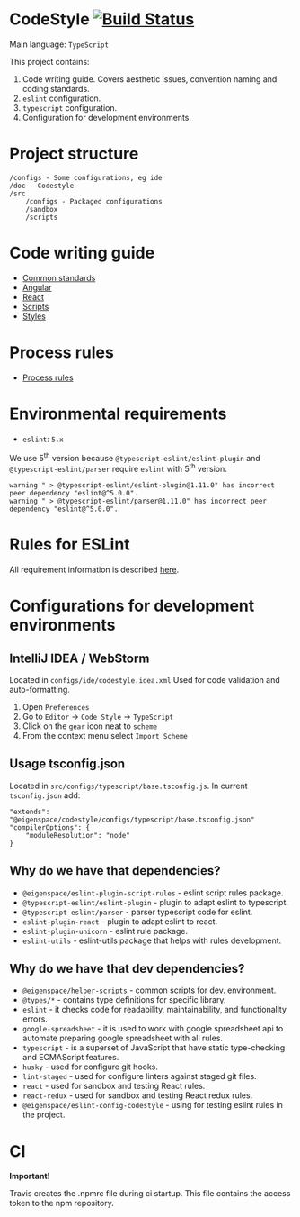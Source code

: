 # CodeStyle [![Build Status](https://travis-ci.com/eigen-space/codestyle.svg?branch=master)](https://travis-ci.com/eigen-space/codestyle)

Main language: `TypeScript`

This project contains:
1. Code writing guide. Covers aesthetic issues, convention naming and coding standards.
2. `eslint` configuration.
3. `typescript` configuration.
4. Configuration for development environments.

# Project structure

```
/configs - Some configurations, eg ide
/doc - Codestyle
/src
    /configs - Packaged configurations
    /sandbox
    /scripts
```   
# Code writing guide

* [Common standards](./doc/common/README.md)
* [Angular](./doc/angular/README.md)
* [React](./doc/react/README.md)
* [Scripts](./doc/scripts/README.md)
* [Styles](./doc/styles/README.md)

# Process rules

* [Process rules](./doc/process/README.md)

# Environmental requirements
* `eslint`: `5.x`

We use 5<sup>th</sup> version because `@typescript-eslint/eslint-plugin` and `@typescript-eslint/parser` require `eslint`
with 5<sup>th</sup> version.
```
warning " > @typescript-eslint/eslint-plugin@1.11.0" has incorrect peer dependency "eslint@^5.0.0".
warning " > @typescript-eslint/parser@1.11.0" has incorrect peer dependency "eslint@^5.0.0".
```

# Rules for ESLint

All requirement information is described [here](./src/packages/eslint/README.md).
    
# Configurations for development environments

## IntelliJ IDEA / WebStorm

Located in `configs/ide/codestyle.idea.xml`
Used for code validation and auto-formatting.
1. Open `Preferences`
2. Go to `Editor` -> `Code Style` -> `TypeScript`
3. Click on the `gear` icon neat to `scheme`
4. From the context menu select `Import Scheme`

## Usage tsconfig.json

Located in `src/configs/typescript/base.tsconfig.js`.
In current `tsconfig.json` add:
```
"extends": "@eigenspace/codestyle/configs/typescript/base.tsconfig.json"
"compilerOptions": {
    "moduleResolution": "node"
}
```

## Why do we have that dependencies?

* `@eigenspace/eslint-plugin-script-rules` - eslint script rules package.
* `@typescript-eslint/eslint-plugin` - plugin to adapt eslint to typescript.
* `@typescript-eslint/parser` - parser typescript code for eslint.
* `eslint-plugin-react` - plugin to adapt eslint to react.
* `eslint-plugin-unicorn` - eslint rule package.
* `eslint-utils` - eslint-utils package that helps with rules development.

## Why do we have that dev dependencies?

* `@eigenspace/helper-scripts` - common scripts for dev. environment.
* `@types/*` - contains type definitions for specific library.
* `eslint` - it checks code for readability, maintainability, and functionality errors.
* `google-spreadsheet` - it is used to work with google spreadsheet api to automate preparing google spreadsheet with all rules.
* `typescript` - is a superset of JavaScript that have static type-checking and ECMAScript features.
* `husky` - used for configure git hooks.
* `lint-staged` - used for configure linters against staged git files.
* `react` - used for sandbox and testing React rules.
* `react-redux` - used for sandbox and testing React redux rules.
* `@eigenspace/eslint-config-codestyle` - using for testing eslint rules in the project.

# CI

**Important!**

Travis creates the .npmrc file during ci startup. This file contains the access token to the npm repository.
